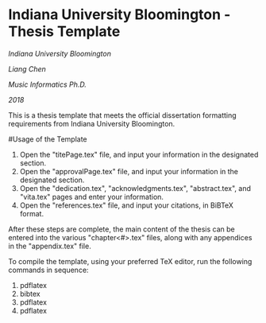 # Indiana University Bloomington - Thesis Template

*Indiana University Bloomington*

*Liang Chen*

*Music Informatics Ph.D.*

*2018*

This is a thesis template that meets the official dissertation formatting requirements from Indiana University Bloomington.

#Usage of the Template

1. Open the "titePage.tex" file, and input your information in the designated section.
2. Open the "approvalPage.tex" file, and input your information in the designated section.
3. Open the "dedication.tex", "acknowledgments.tex", "abstract.tex", and "vita.tex" pages and enter your information.
4. Open the "references.tex" file, and input your citations, in BiBTeX format.

After these steps are complete, the main content of the thesis can be entered into the various "chapter<#>.tex" files, along with any appendices in the "appendix.tex" file.

To compile the template, using your preferred TeX editor, run the following commands in sequence:

1. pdflatex
2. bibtex
3. pdflatex
4. pdflatex
